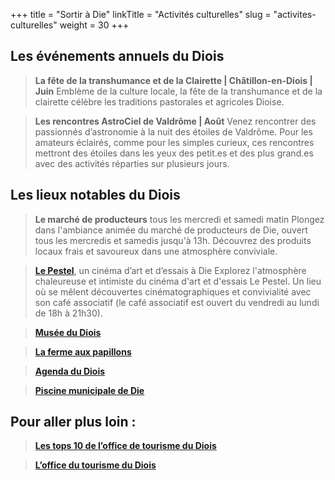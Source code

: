 +++
title = "Sortir à Die"
linkTitle = "Activités culturelles"
slug = "activites-culturelles"
weight = 30
+++

## Les événements annuels du Diois
>**La fête de la transhumance et de la Clairette | Châtillon-en-Diois | Juin**
Emblème de la culture locale, la fête de la transhumance et de la clairette célèbre les traditions pastorales et agricoles Dioise.

>**Les rencontres AstroCiel de Valdrôme | Août** 
Venez rencontrer des passionnés d’astronomie à la nuit des étoiles de Valdrôme. Pour les amateurs éclairés, comme pour les simples curieux, ces rencontres mettront des étoiles dans les yeux des petit.es et des plus grand.es avec des activités réparties sur plusieurs jours.

## Les lieux notables du Diois

>**Le marché de producteurs** tous les mercredi et samedi matin
Plongez dans l'ambiance animée du marché de producteurs de Die, ouvert tous les mercredis et samedis jusqu'à 13h. Découvrez des produits locaux frais et savoureux dans une atmosphère conviviale.


>[**Le Pestel**](https://cinema-le-pestel.fr/), un cinéma d’art et d’essais à Die 
Explorez l'atmosphère chaleureuse et intimiste du cinéma d'art et d'essais Le Pestel. Un lieu où se mêlent découvertes cinématographiques et convivialité avec son café associatif (le café associatif est ouvert du vendredi au lundi de 18h à 21h30).

>[**Musée du Diois**](https://www.museededie.org/)

>[**La ferme aux papillons**](https://www.jardin-decouvertes.com/)

>[**Agenda du Diois**](https://www.diois-tourisme.com/fr/a-voir-a-faire/actudiois/agenda/)

>[**Piscine municipale de Die**](https://www.diois-tourisme.com/noesit/!/fiche/piscine-municipale-198909/)

## Pour aller plus loin :

>[**Les tops 10 de l’office de tourisme du Diois**](https://www.diois-tourisme.com/fr/pays-diois/les-top10-du-pays-diois/)

>[**L’office du tourisme du Diois**](https://www.diois-tourisme.com)
